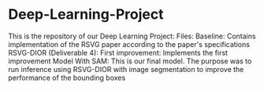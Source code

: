 # Deep-Learning-Project

This is the repository of our Deep Learning Project:
Files:
Baseline: Contains implementation of the RSVG paper according to the paper's specifications
RSVG-DIOR (Deliverable 4): First improvement: Implements the first improvement
Model With SAM: This is our final model. The purpose was to run inference using RSVG-DIOR with image segmentation to improve the performance of the bounding boxes
